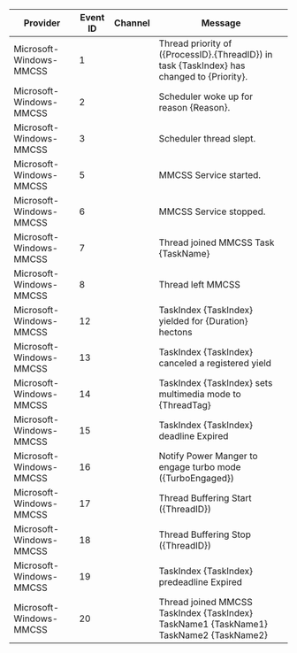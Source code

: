 Provider                 |  Event ID  |  Channel  |  Message
-------------------------|------------|-----------|--------------------------------------------------------------------------------------------
Microsoft-Windows-MMCSS  |  1         |           |  Thread priority of ({ProcessID}.{ThreadID}) in task {TaskIndex} has changed to {Priority}.
Microsoft-Windows-MMCSS  |  2         |           |  Scheduler woke up for reason {Reason}.
Microsoft-Windows-MMCSS  |  3         |           |  Scheduler thread slept.
Microsoft-Windows-MMCSS  |  5         |           |  MMCSS Service started.
Microsoft-Windows-MMCSS  |  6         |           |  MMCSS Service stopped.
Microsoft-Windows-MMCSS  |  7         |           |  Thread joined MMCSS Task {TaskName}
Microsoft-Windows-MMCSS  |  8         |           |  Thread left MMCSS
Microsoft-Windows-MMCSS  |  12        |           |  TaskIndex {TaskIndex} yielded for {Duration} hectons
Microsoft-Windows-MMCSS  |  13        |           |  TaskIndex {TaskIndex} canceled a registered yield
Microsoft-Windows-MMCSS  |  14        |           |  TaskIndex {TaskIndex} sets multimedia mode to {ThreadTag}
Microsoft-Windows-MMCSS  |  15        |           |  TaskIndex {TaskIndex} deadline Expired
Microsoft-Windows-MMCSS  |  16        |           |  Notify Power Manger to engage turbo mode ({TurboEngaged})
Microsoft-Windows-MMCSS  |  17        |           |  Thread Buffering Start ({ThreadID})
Microsoft-Windows-MMCSS  |  18        |           |  Thread Buffering Stop ({ThreadID})
Microsoft-Windows-MMCSS  |  19        |           |  TaskIndex {TaskIndex} predeadline Expired
Microsoft-Windows-MMCSS  |  20        |           |  Thread joined MMCSS TaskIndex {TaskIndex} TaskName1 {TaskName1} TaskName2 {TaskName2}